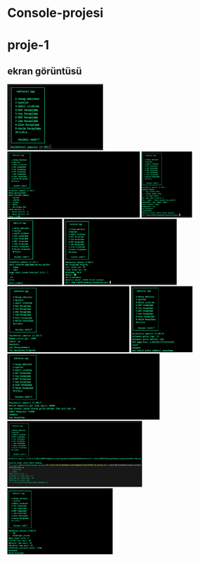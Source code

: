 # Console-projesi
# proje-1
## ekran görüntüsü


<img height="150" src="resim/resim1.png">
<img height="150" src="resim/resimA.png">
<img height="150" src="resim/resimB.png">
<img height="150" src="resim/resimC.png">
<img height="150" src="resim/resimD.png">
<img height="150" src="resim/resimE.png">
<img height="150" src="resim/resimF.png">
<img height="150" src="resim/resimG.png">
<img height="150" src="resim/resimH.png">
<img height="150" src="resim/resimI.png">